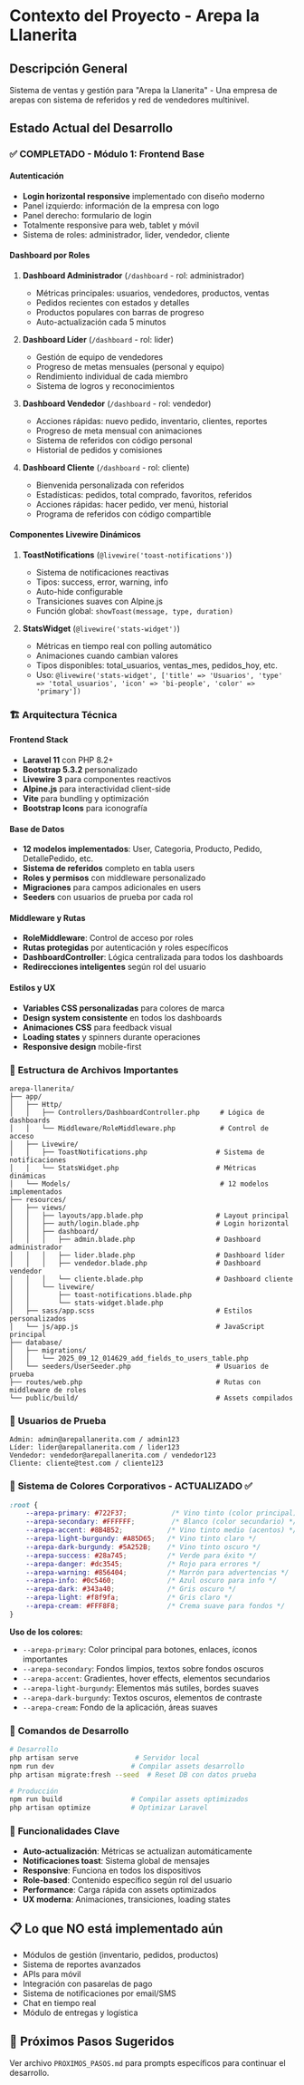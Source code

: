 # Contexto del Proyecto - Arepa la Llanerita

## Descripción General
Sistema de ventas y gestión para "Arepa la Llanerita" - Una empresa de arepas con sistema de referidos y red de vendedores multinivel.

## Estado Actual del Desarrollo

### ✅ **COMPLETADO - Módulo 1: Frontend Base**

#### Autenticación
- **Login horizontal responsive** implementado con diseño moderno
- Panel izquierdo: información de la empresa con logo
- Panel derecho: formulario de login  
- Totalmente responsive para web, tablet y móvil
- Sistema de roles: administrador, lider, vendedor, cliente

#### Dashboard por Roles
1. **Dashboard Administrador** (`/dashboard` - rol: administrador)
   - Métricas principales: usuarios, vendedores, productos, ventas
   - Pedidos recientes con estados y detalles
   - Productos populares con barras de progreso
   - Auto-actualización cada 5 minutos

2. **Dashboard Líder** (`/dashboard` - rol: lider)
   - Gestión de equipo de vendedores
   - Progreso de metas mensuales (personal y equipo)
   - Rendimiento individual de cada miembro
   - Sistema de logros y reconocimientos

3. **Dashboard Vendedor** (`/dashboard` - rol: vendedor)
   - Acciones rápidas: nuevo pedido, inventario, clientes, reportes
   - Progreso de meta mensual con animaciones
   - Sistema de referidos con código personal
   - Historial de pedidos y comisiones

4. **Dashboard Cliente** (`/dashboard` - rol: cliente)
   - Bienvenida personalizada con referidos
   - Estadísticas: pedidos, total comprado, favoritos, referidos
   - Acciones rápidas: hacer pedido, ver menú, historial
   - Programa de referidos con código compartible

#### Componentes Livewire Dinámicos
1. **ToastNotifications** (`@livewire('toast-notifications')`)
   - Sistema de notificaciones reactivas
   - Tipos: success, error, warning, info
   - Auto-hide configurable
   - Transiciones suaves con Alpine.js
   - Función global: `showToast(message, type, duration)`

2. **StatsWidget** (`@livewire('stats-widget')`)
   - Métricas en tiempo real con polling automático
   - Animaciones cuando cambian valores
   - Tipos disponibles: total_usuarios, ventas_mes, pedidos_hoy, etc.
   - Uso: `@livewire('stats-widget', ['title' => 'Usuarios', 'type' => 'total_usuarios', 'icon' => 'bi-people', 'color' => 'primary'])`

### 🏗️ **Arquitectura Técnica**

#### Frontend Stack
- **Laravel 11** con PHP 8.2+
- **Bootstrap 5.3.2** personalizado
- **Livewire 3** para componentes reactivos
- **Alpine.js** para interactividad client-side
- **Vite** para bundling y optimización
- **Bootstrap Icons** para iconografía

#### Base de Datos
- **12 modelos implementados**: User, Categoria, Producto, Pedido, DetallePedido, etc.
- **Sistema de referidos** completo en tabla users
- **Roles y permisos** con middleware personalizado
- **Migraciones** para campos adicionales en users
- **Seeders** con usuarios de prueba por cada rol

#### Middleware y Rutas
- **RoleMiddleware**: Control de acceso por roles
- **Rutas protegidas** por autenticación y roles específicos
- **DashboardController**: Lógica centralizada para todos los dashboards
- **Redirecciones inteligentes** según rol del usuario

#### Estilos y UX
- **Variables CSS personalizadas** para colores de marca
- **Design system consistente** en todos los dashboards
- **Animaciones CSS** para feedback visual
- **Loading states** y spinners durante operaciones
- **Responsive design** mobile-first

### 📁 **Estructura de Archivos Importantes**

```
arepa-llanerita/
├── app/
│   ├── Http/
│   │   ├── Controllers/DashboardController.php     # Lógica de dashboards
│   │   └── Middleware/RoleMiddleware.php           # Control de acceso
│   ├── Livewire/
│   │   ├── ToastNotifications.php                 # Sistema de notificaciones  
│   │   └── StatsWidget.php                        # Métricas dinámicas
│   └── Models/                                     # 12 modelos implementados
├── resources/
│   ├── views/
│   │   ├── layouts/app.blade.php                  # Layout principal
│   │   ├── auth/login.blade.php                   # Login horizontal
│   │   ├── dashboard/
│   │   │   ├── admin.blade.php                    # Dashboard administrador
│   │   │   ├── lider.blade.php                    # Dashboard líder
│   │   │   ├── vendedor.blade.php                 # Dashboard vendedor
│   │   │   └── cliente.blade.php                  # Dashboard cliente
│   │   └── livewire/
│   │       ├── toast-notifications.blade.php
│   │       └── stats-widget.blade.php
│   ├── sass/app.scss                              # Estilos personalizados
│   └── js/app.js                                  # JavaScript principal
├── database/
│   ├── migrations/
│   │   └── 2025_09_12_014629_add_fields_to_users_table.php
│   └── seeders/UserSeeder.php                     # Usuarios de prueba
├── routes/web.php                                 # Rutas con middleware de roles
└── public/build/                                  # Assets compilados
```

### 🧪 **Usuarios de Prueba**
```
Admin: admin@arepallanerita.com / admin123
Líder: lider@arepallanerita.com / lider123  
Vendedor: vendedor@arepallanerita.com / vendedor123
Cliente: cliente@test.com / cliente123
```

### 🎨 **Sistema de Colores Corporativos - ACTUALIZADO ✅**
```css
:root {
    --arepa-primary: #722F37;           /* Vino tinto (color principal) */
    --arepa-secondary: #FFFFFF;         /* Blanco (color secundario) */
    --arepa-accent: #8B4B52;           /* Vino tinto medio (acentos) */
    --arepa-light-burgundy: #A85D65;   /* Vino tinto claro */
    --arepa-dark-burgundy: #5A252B;    /* Vino tinto oscuro */
    --arepa-success: #28a745;          /* Verde para éxito */
    --arepa-danger: #dc3545;           /* Rojo para errores */
    --arepa-warning: #856404;          /* Marrón para advertencias */
    --arepa-info: #0c5460;             /* Azul oscuro para info */
    --arepa-dark: #343a40;             /* Gris oscuro */
    --arepa-light: #f8f9fa;            /* Gris claro */
    --arepa-cream: #FFF8F8;            /* Crema suave para fondos */
}
```

**Uso de los colores:**
- `--arepa-primary`: Color principal para botones, enlaces, íconos importantes
- `--arepa-secondary`: Fondos limpios, textos sobre fondos oscuros
- `--arepa-accent`: Gradientes, hover effects, elementos secundarios
- `--arepa-light-burgundy`: Elementos más sutiles, bordes suaves
- `--arepa-dark-burgundy`: Textos oscuros, elementos de contraste
- `--arepa-cream`: Fondo de la aplicación, áreas suaves

### 🚀 **Comandos de Desarrollo**
```bash
# Desarrollo
php artisan serve              # Servidor local
npm run dev                   # Compilar assets desarrollo
php artisan migrate:fresh --seed  # Reset DB con datos prueba

# Producción  
npm run build                 # Compilar assets optimizados
php artisan optimize          # Optimizar Laravel
```

### 🔄 **Funcionalidades Clave**
- **Auto-actualización**: Métricas se actualizan automáticamente
- **Notificaciones toast**: Sistema global de mensajes
- **Responsive**: Funciona en todos los dispositivos
- **Role-based**: Contenido específico según rol del usuario
- **Performance**: Carga rápida con assets optimizados
- **UX moderna**: Animaciones, transiciones, loading states

## 📋 **Lo que NO está implementado aún**
- Módulos de gestión (inventario, pedidos, productos)
- Sistema de reportes avanzados
- APIs para móvil
- Integración con pasarelas de pago
- Sistema de notificaciones por email/SMS
- Chat en tiempo real
- Módulo de entregas y logística

## 🎯 **Próximos Pasos Sugeridos**
Ver archivo `PROXIMOS_PASOS.md` para prompts específicos para continuar el desarrollo.